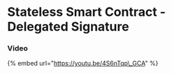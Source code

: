 # Stateless Smart Contract - Delegated Signature

### Video

{% embed url="https://youtu.be/4S6nTqp\_GCA" %}



